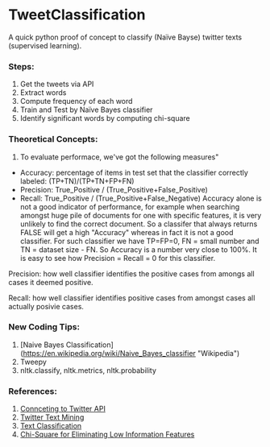 # TweetClassification
A quick python proof of concept to classify (Naïve Bayse) twitter texts (supervised learning). 

### Steps:
1. Get the tweets via API
2. Extract words
3. Compute frequency of each word
5. Train and Test by Naïve Bayes classifier
4. Identify significant words by computing chi-square

### Theoretical Concepts:
1. To evaluate performace, we've got the following measures"    
  * Accuracy: percentage of items in test set that the classifier correctly labeled:  (TP+TN)/(TP+TN+FP+FN)
  * Precision: True_Positive / (True_Positive+False_Positive) 
  * Recall:  True_Positive / (True_Positive+False_Negative)
Accuracy alone is not a good indicator of performance, for example when searching amongst huge pile of documents for one with specific features, it is very unlikely to find the correct document. So a classifer that always returns FALSE will get a high "Accuracy" whereas in fact it is not a good classifier. For such classifier we have TP=FP=0, FN = small number and TN = dataset size - FN. So Accuracy is a number very close to 100%.  It is easy to see how Precision = Recall = 0 for this classifier.   

Precision: how well classifier identifies the positive cases from amongs all cases it deemed positive.

Recall: how well classifier identifies positive cases from amongst cases all actually posivie cases.

### New Coding Tips:   
1. [Naive Bayes Classification] (https://en.wikipedia.org/wiki/Naive_Bayes_classifier "Wikipedia")
1. Tweepy
1. nltk.classify, nltk.metrics, nltk.probability

### References:
1. [Connceting to Twitter API](http://adilmoujahid.com/posts/2014/07/twitter-analytics/)
1. [Twitter Text Mining](https://gist.github.com/yanofsky/5436496)
1. [Text Classification](https://github.com/abromberg/sentiment_analysis_python/blob/master/sentiment_analysis.py)
1. [Chi-Square for Eliminating Low Information Features](http://streamhacker.com/tag/chi-square/)
